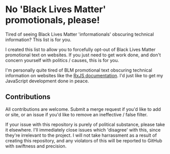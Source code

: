 # No 'Black Lives Matter' promotionals, please!

Tired of seeing Black Lives Matter 'informationals' obscuring technical information? This list is for you. 
 
I created this list to allow you to forcefully opt-out of Black Lives Matter promotional text on websites. If you just need to get work done, and don't concern yourself with politics / causes, this is for you.

I'm personally quite tired of BLM promotional text obscuring technical information on websites like the [RxJS documentation](https://rxjs.io). I'd just like to get my JavaScript development done in peace.

## Contributions

All contributions are welcome. Submit a merge request if you'd like to add or site, or an issue if you'd like to remove an ineffective / false filter.

If your issue with this repository is purely of political substance, please take it elsewhere. I'll immediately close issues which 'disagree' with this, since they're irrelevant to the project. I will not take harrassment as a result of creating this repository, and any violators of this will be reported to GitHub with swiftness and precision.
